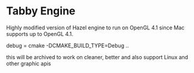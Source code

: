 # Tabby Engine

Highly modified version of Hazel engine to run on OpenGL 4.1 since Mac supports up to OpenGL 4.1.


debug = cmake -DCMAKE_BUILD_TYPE=Debug ..


this will be archived to work on cleaner, better and also support Linux and other graphic apis

